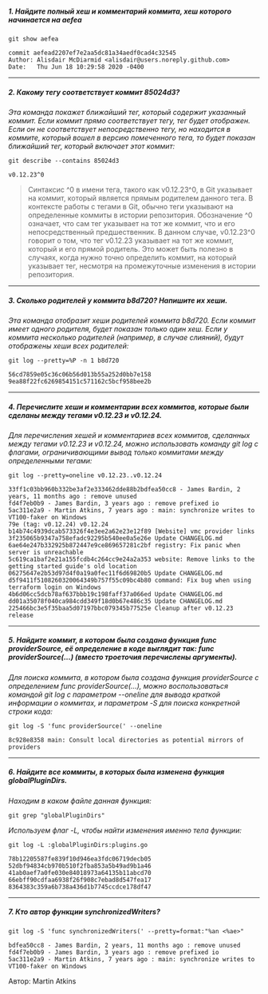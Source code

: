 ##### 1. Найдите полный хеш и комментарий коммита, хеш которого начинается на aefea

```
git show aefea
```

```
commit aefead2207ef7e2aa5dc81a34aedf0cad4c32545
Author: Alisdair McDiarmid <alisdair@users.noreply.github.com>
Date:   Thu Jun 18 10:29:58 2020 -0400
```

--------------------------
##### 2. Какому тегу соответствует коммит 85024d3?

*Эта команда покажет ближайший тег, который содержит указанный коммит. Если коммит прямо соответствует тегу, тег будет отображен. Если он не соответствует непосредственно тегу, но находится в коммите, который вошел в версию помеченного тега, то будет показан ближайший тег, который включает этот коммит:*

```
git describe --contains 85024d3
```

```
v0.12.23^0
```

> Синтаксис ^0 в имени тега, такого как v0.12.23^0, в Git указывает на коммит, который является прямым родителем данного тега.
В контексте работы с тегами в Git, обычно теги указывают на определенные коммиты в истории репозитория. Обозначение ^0 означает, что сам тег указывает на тот же коммит, что и его непосредственный предшественник.
В данном случае, v0.12.23^0 говорит о том, что тег v0.12.23 указывает на тот же коммит, который и его прямой родитель. Это может быть полезно в случаях, когда нужно точно определить коммит, на который указывает тег, несмотря на промежуточные изменения в истории репозитория.

--------------------------
##### 3. Сколько родителей у коммита b8d720? Напишите их хеши.

*Эта команда отобразит хеши родителей коммита b8d720. Если коммит имеет одного родителя, будет показан только один хеш. Если у коммита несколько родителей (например, в случае слияний), будут отображены хеши всех родителей:*

```
git log --pretty=%P -n 1 b8d720
```

```
56cd7859e05c36c06b56d013b55a252d0bb7e158
9ea88f22fc6269854151c571162c5bcf958bee2b
```

--------------------------
##### 4. Перечислите хеши и комментарии всех коммитов, которые были сделаны между тегами v0.12.23 и v0.12.24.

*Для перечисления хешей и комментариев всех коммитов, сделанных между тегами v0.12.23 и v0.12.24, можно использовать команду git log с флагами, ограничивающими вывод только коммитами между определенными тегами:*

```
git log --pretty=oneline v0.12.23..v0.12.24
```

```
33ff1c03bb960b332be3af2e333462dde88b2bdfea50cc8 - James Bardin, 2 years, 11 months ago : remove unused
fd4f7eb0b9 - James Bardin, 3 years ago : remove prefixed io
5ac311e2a9 - Martin Atkins, 7 years ago : main: synchronize writes to VT100-faker on Windows
79e (tag: v0.12.24) v0.12.24
b14b74c4939dcab573326f4e3ee2a62e23e12f89 [Website] vmc provider links
3f235065b9347a758efadc92295b540ee0a5e26e Update CHANGELOG.md
6ae64e247b332925b872447e9ce869657281c2bf registry: Fix panic when server is unreachable
5c619ca1baf2e21a155fcdb4c264cc9e24a2a353 website: Remove links to the getting started guide's old location
06275647e2b53d97d4f0a19a0fec11f6d69820b5 Update CHANGELOG.md
d5f9411f5108260320064349b757f55c09bc4b80 command: Fix bug when using terraform login on Windows
4b6d06cc5dcb78af637bbb19c198faff37a066ed Update CHANGELOG.md
dd01a35078f040ca984cdd349f18d0b67e486c35 Update CHANGELOG.md
225466bc3e5f35baa5d07197bbc079345b77525e Cleanup after v0.12.23 release
```

--------------------------
##### 5. Найдите коммит, в котором была создана функция func providerSource, её определение в коде выглядит так: func providerSource(...) (вместо троеточия перечислены аргументы).

*Для поиска коммита, в котором была создана функция providerSource с определением func providerSource(...), можно воспользоваться командой git log с параметром --oneline для вывода краткой информации о коммитах, и параметром -S для поиска конкретной строки кода:*

```
git log -S 'func providerSource(' --oneline
```

```
8c928e8358 main: Consult local directories as potential mirrors of providers
```

--------------------------
##### 6. Найдите все коммиты, в которых была изменена функция globalPluginDirs.

*Находим в каком файле данная функция:*

```
git grep "globalPluginDirs"
```

*Используем флаг -L, чтобы найти изменения именно тела функции:*

```
git log -L :globalPluginDirs:plugins.go
```

```
78b12205587fe839f10d946ea3fdc06719decb05
52dbf94834cb970b510f2fba853a5b49ad9b1a46
41ab0aef7a0fe030e84018973a64135b11abcd70
66ebff90cdfaa6938f26f908c7ebad8d547fea17
8364383c359a6b738a436d1b7745ccdce178df47
```

--------------------------
##### 7. Кто автор функции synchronizedWriters?

```
git log -S 'func synchronizedWriters(' --pretty=format:"%an <%ae>"
```

```
bdfea50cc8 - James Bardin, 2 years, 11 months ago : remove unused
fd4f7eb0b9 - James Bardin, 3 years ago : remove prefixed io
5ac311e2a9 - Martin Atkins, 7 years ago : main: synchronize writes to VT100-faker on Windows
```

Автор: Martin Atkins
